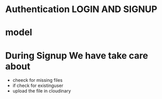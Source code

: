 # Authentication LOGIN AND SIGNUP


# model

# During Signup We have take care about
- cheeck for missing files
- if check for existinguser
- upload the file in cloudinary

